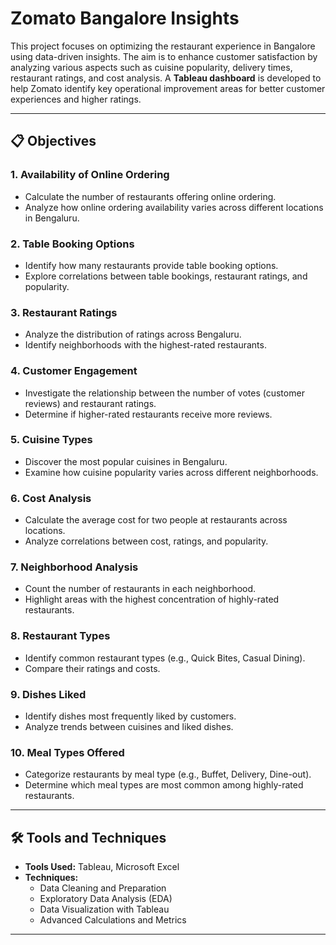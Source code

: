 # Zomato Bangalore Insights  

This project focuses on optimizing the restaurant experience in Bangalore using data-driven insights. The aim is to enhance customer satisfaction by analyzing various aspects such as cuisine popularity, delivery times, restaurant ratings, and cost analysis. A **Tableau dashboard** is developed to help Zomato identify key operational improvement areas for better customer experiences and higher ratings.  

---

## 📋 **Objectives**  

### **1. Availability of Online Ordering**  
- Calculate the number of restaurants offering online ordering.  
- Analyze how online ordering availability varies across different locations in Bengaluru.  

### **2. Table Booking Options**  
- Identify how many restaurants provide table booking options.  
- Explore correlations between table bookings, restaurant ratings, and popularity.  

### **3. Restaurant Ratings**  
- Analyze the distribution of ratings across Bengaluru.  
- Identify neighborhoods with the highest-rated restaurants.  

### **4. Customer Engagement**  
- Investigate the relationship between the number of votes (customer reviews) and restaurant ratings.  
- Determine if higher-rated restaurants receive more reviews.  

### **5. Cuisine Types**  
- Discover the most popular cuisines in Bengaluru.  
- Examine how cuisine popularity varies across different neighborhoods.  

### **6. Cost Analysis**  
- Calculate the average cost for two people at restaurants across locations.  
- Analyze correlations between cost, ratings, and popularity.  

### **7. Neighborhood Analysis**  
- Count the number of restaurants in each neighborhood.  
- Highlight areas with the highest concentration of highly-rated restaurants.  

### **8. Restaurant Types**  
- Identify common restaurant types (e.g., Quick Bites, Casual Dining).  
- Compare their ratings and costs.  

### **9. Dishes Liked**  
- Identify dishes most frequently liked by customers.  
- Analyze trends between cuisines and liked dishes.  

### **10. Meal Types Offered**  
- Categorize restaurants by meal type (e.g., Buffet, Delivery, Dine-out).  
- Determine which meal types are most common among highly-rated restaurants.  

---

## 🛠 **Tools and Techniques**  
- **Tools Used:** Tableau, Microsoft Excel  
- **Techniques:**  
  - Data Cleaning and Preparation  
  - Exploratory Data Analysis (EDA)  
  - Data Visualization with Tableau  
  - Advanced Calculations and Metrics  

---
